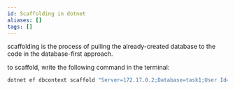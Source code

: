 ```yaml
---
id: Scaffolding in dotnet
aliases: []
tags: []
---
```


scaffolding is the process of pulling the already-created database to the code in the database-first approach.

to scaffold, write the following command in the terminal:

```bash
dotnet ef dbcontext scaffold "Server=172.17.0.2;Database=task1;User Id=sa;Password=Testing@123;TrustServerCertificate=True;" Microsoft.EntityFrameworkCore.SqlServer --output-dir Models
```
